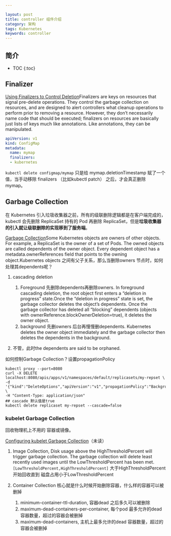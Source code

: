 ```yaml
---

layout: post
title: controller 组件介绍
category: 架构
tags: Kubernetes
keywords: controller
---
```


## 简介

* TOC
{:toc}



## Finalizer

[Using Finalizers to Control Deletion](https://kubernetes.io/blog/2021/05/14/using-finalizers-to-control-deletion/)Finalizers are keys on resources that signal pre-delete operations. They control the garbage collection on resources, and are designed to alert controllers what cleanup operations to perform prior to removing a resource. However, they don’t necessarily name code that should be executed; finalizers on resources are basically just lists of keys much like annotations. Like annotations, they can be manipulated.

```yaml
apiVersion: v1
kind: ConfigMap
metadata:
  name: mymap
  finalizers:
  - kubernetes
```

`kubectl delete configmap/mymap` 只是给 mymap.deletionTimestamp 赋了一个值，当手动移除 finalizers （比如kubectl patch） 之后，才会真正删除mymap。



## Garbage Collection

在 Kubernetes 引入垃圾收集器之前，所有的级联删除逻辑都是在客户端完成的，kubectl 会先删除 ReplicaSet 持有的 Pod 再删除 ReplicaSet，但是**垃圾收集器的引入就让级联删除的实现移到了服务端**。

[Garbage Collection](https://kubernetes.io/docs/concepts/workloads/controllers/garbage-collection/)Some Kubernetes objects are owners of other objects. For example, a ReplicaSet is the owner of a set of Pods. The owned objects are called dependents of the owner object. Every dependent object has a metadata.ownerReferences field that points to the owning object.Kubernetes objects 之间有父子关系，那么当删除owners 节点时，如何处理其dependents呢？

1. cascading deletion

    1. Foreground 先删除dependents再删除owners. In foreground cascading deletion, the root object first enters a “deletion in progress” state.Once the “deletion in progress” state is set, the garbage collector deletes the object’s dependents. Once the garbage collector has deleted all “blocking” dependents (objects with ownerReference.blockOwnerDeletion=true), it deletes the owner object.
    2. background 先删owners 后台再慢慢删dependents. Kubernetes deletes the owner object immediately and the garbage collector then deletes the dependents in the background.
2. 不管，此时the dependents are said to be orphaned.

如何控制Garbage Collection？设置propagationPolicy

    kubectl proxy --port=8080
    curl -X DELETE localhost:8080/apis/apps/v1/namespaces/default/replicasets/my-repset \
    -d '{"kind":"DeleteOptions","apiVersion":"v1","propagationPolicy":"Background"}' \
    -H "Content-Type: application/json"
    ## cascade 默认值是true
    kubectl delete replicaset my-repset --cascade=false

### kubelet Garbage Collection

回收物理机上不用的 容器或镜像。

[Configuring kubelet Garbage Collection](https://kubernetes.io/docs/concepts/cluster-administration/kubelet-garbage-collection/)（未读）

1. Image Collection, Disk usage above the HighThresholdPercent will trigger garbage collection. The garbage collection will delete least recently used images until the LowThresholdPercent has been met. `[LowThresholdPercent,HighThresholdPercent]` 大于HighThresholdPercent 开始回收直到 磁盘占用小于LowThresholdPercent
2. Container Collection 核心就是什么时候开始删除容器，什么样的容器可以被删掉

    1. minimum-container-ttl-duration, 容器dead 之后多久可以被删除
    2. maximum-dead-containers-per-container, 每个pod 最多允许的dead 容器数量，超过的容器会被删掉
    3. maximum-dead-containers, 主机上最多允许的dead 容器数量，超过的容器会被删掉